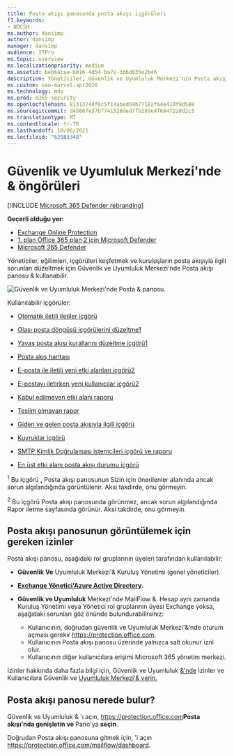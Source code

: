 ```yaml
---
title: Posta akışı panosunda posta akışı içgörüleri
f1.keywords:
- NOCSH
ms.author: dansimp
author: dansimp
manager: dansimp
audience: ITPro
ms.topic: overview
ms.localizationpriority: medium
ms.assetid: beb6acaa-6016-4d54-ba7e-3d6d035e2b46
description: Yöneticiler, Güvenlik ve Uyumluluk Merkezi'nin Posta akışı panosunda bulunan içgörüler ve & bilgi edinebilirsiniz.
ms.custom: seo-marvel-apr2020
ms.technology: mdo
ms.prod: m365-security
ms.openlocfilehash: 81313744f8c5f14abed59b77182f64e410f9d588
ms.sourcegitcommit: d4b867e37bf741528ded7fb289e4f6847228d2c5
ms.translationtype: MT
ms.contentlocale: tr-TR
ms.lasthandoff: 10/06/2021
ms.locfileid: "62985348"
---
```

# <a name="mail-flow-insights-in-the-security--compliance-center"></a>Güvenlik ve Uyumluluk Merkezi'nde & öngörüleri

[!INCLUDE [Microsoft 365 Defender rebranding](../includes/microsoft-defender-for-office.md)]

**Geçerli olduğu yer:**
- [Exchange Online Protection](exchange-online-protection-overview.md)
- [1. plan Office 365 plan 2 için Microsoft Defender](defender-for-office-365.md)
- [Microsoft 365 Defender](../defender/microsoft-365-defender.md)

Yöneticiler, eğilimleri, içgörüleri keşfetmek ve kuruluşların posta akışıyla ilgili sorunları düzeltmek için Güvenlik ve Uyumluluk Merkezi'nde Posta akışı panosu & kullanabilir.

![Güvenlik ve Uyumluluk Merkezi'nde Posta & panosu.](../../media/mail-flow-dashboard-v2.png)

Kullanılabilir içgörüler:

- [Otomatik iletili iletiler içgörü](mfi-auto-forwarded-messages-report.md)

- [Olası posta döngüsü içgörülerini düzeltme1](mfi-mail-loop-insight.md)<sup></sup>

- [Yavaş posta akışı kurallarını düzeltme içgörü1](mfi-slow-mail-flow-rules-insight.md)<sup></sup>

- [Posta akış haritası](mfi-mail-flow-map-report.md)

- [E-posta ile iletili yeni etki alanları içgörü2](mfi-new-domains-being-forwarded-email.md)<sup></sup>

- [E-postayı iletirken yeni kullanıcılar içgörü2](mfi-new-users-forwarding-email.md)<sup></sup>

- [Kabul edilmeyen etki alanı raporu](mfi-non-accepted-domain-report.md)

- [Teslim olmayan rapor](mfi-non-delivery-report.md)

- [Giden ve gelen posta akışıyla ilgili içgörü](mfi-outbound-and-inbound-mail-flow.md)

- [Kuyruklar içgörü](mfi-queue-alerts-and-queues.md)

- [SMTP Kimlik Doğrulaması istemcileri içgörü ve raporu](mfi-smtp-auth-clients-report.md)

- [En üst etki alanı posta akışı durumu içgörü](mfi-domain-mail-flow-status-insight.md)

<sup>1</sup> Bu içgörü **,** Posta akışı panosunun Sizin için önerilenler alanında ancak sorun algılandığında görüntülenir. Aksi takdirde, onu görmeyin.

<sup>2</sup> Bu içgörü Posta akışı panosunda görünmez, ancak sorun algılandığında Rapor iletme sayfasında görünür[](view-mail-flow-reports.md#forwarding-report). Aksi takdirde, onu görmeyin.

## <a name="permissions-required-to-view-the-mail-flow-dashboard"></a>Posta akışı panosunun görüntülemek için gereken izinler

Posta akışı panosu, aşağıdaki rol gruplarının üyeleri tarafından kullanılabilir:

- **Güvenlik Ve** Uyumluluk Merkezi'& Kuruluş Yönetimi (genel yöneticiler).

- **[Exchange Yönetici'Azure Active Directory](/azure/active-directory/roles/permissions-reference#exchange-administrator)**.

- **Güvenlik ve Uyumluluk** Merkezi'nde MailFlow &. Hesap aynı zamanda Kuruluş Yönetimi veya Yönetici rol gruplarının üyesi Exchange yoksa, aşağıdaki sorunları göz önünde bulundurabilirsiniz:
  - Kullanıcının, doğrudan güvenlik ve Uyumluluk Merkezi'&'nde oturum açması gerekir <https://protection.office.com>.
  - Kullanıcının Posta akışı panosu üzerinde yalnızca salt okunur izni olur.
  - Kullanıcının diğer kullanıcılara erişimi Microsoft 365 yönetim merkezi.

İzinler hakkında daha fazla bilgi için, Güvenlik ve Uyumluluk [&'nde](permissions-in-the-security-and-compliance-center.md) İzinler ve Kullanıcılara Güvenlik ve [Uyumluluk Merkezi'& verin.](grant-access-to-the-security-and-compliance-center.md)

## <a name="where-to-find-the-mail-flow-dashboard"></a>Posta akışı panosu nerede bulur?

Güvenlik ve Uyumluluk & 'ı açın, <https://protection.office.com>**Posta akışı'nda genişletin ve** Pano'ya **seçin**.

Doğrudan Posta akışı panosuna gitmek için, 'i açın <https://protection.office.com/mailflow/dashboard>.